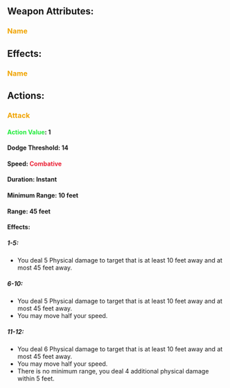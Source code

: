 ## Weapon Attributes:
### <span style="font-weight:bold;color:rgb(240, 164, 0)">Name</span>
## Effects:
### <span style="font-weight:bold;color:rgb(240, 164, 0)">Name</span>
## Actions:
### <span style="font-weight:bold;color:rgb(240, 164, 0)">Attack</span>
#### <span style="font-weight:bold;color:rgb(33, 235, 60)">Action Value</span>: 1
#### Dodge Threshold: 14
#### Speed: <span style="font-weight:bold; color:rgb(235, 33, 53)">Combative</span>
#### Duration: Instant
#### Minimum Range: 10 feet
#### Range: 45 feet
#### Effects:
##### 1-5:
- You deal 5 Physical damage to target that is at least 10 feet away and at most 45 feet away.
##### 6-10:
- You deal 5 Physical damage to target that is at least 10 feet away and at most 45 feet away.
- You may move half your speed.
##### 11-12:
- You deal 6 Physical damage to target that is at least 10 feet away and at most 45 feet away.
- You may move half your speed.
- There is no minimum range, you deal 4 additional physical damage within 5 feet.

